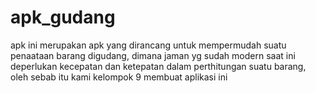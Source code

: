 # apk_gudang
 apk ini merupakan apk yang dirancang untuk mempermudah suatu penaataan barang digudang, dimana jaman yg sudah modern saat ini deperlukan kecepatan dan ketepatan dalam perthitungan suatu barang, oleh sebab itu kami kelompok 9 membuat aplikasi ini
